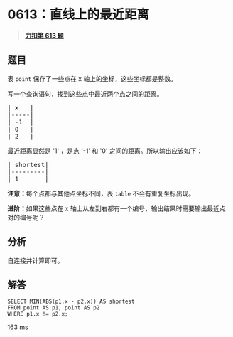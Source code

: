 # 0613：直线上的最近距离


> <u>**[力扣第 613 题](https://leetcode.cn/problems/shortest-distance-in-a-line/)**</u>

## 题目

<p>表 <code>point</code> 保存了一些点在 x 轴上的坐标，这些坐标都是整数。</p>



<p>写一个查询语句，找到这些点中最近两个点之间的距离。</p>



<pre>| x   |
|-----|
| -1  |
| 0   |
| 2   |
</pre>



<p>最近距离显然是 &#39;1&#39; ，是点 &#39;-1&#39; 和 &#39;0&#39; 之间的距离。所以输出应该如下：</p>



<pre>| shortest|
|---------|
| 1       |
</pre>



<p><strong>注意：</strong>每个点都与其他点坐标不同，表 <code>table</code> 不会有重复坐标出现。</p>



<p><strong>进阶：</strong>如果这些点在 x 轴上从左到右都有一个编号，输出结果时需要输出最近点对的编号呢？</p>




## 分析

自连接并计算即可。

## 解答

```mysql
SELECT MIN(ABS(p1.x - p2.x)) AS shortest
FROM point AS p1, point AS p2
WHERE p1.x != p2.x;
```
163 ms
